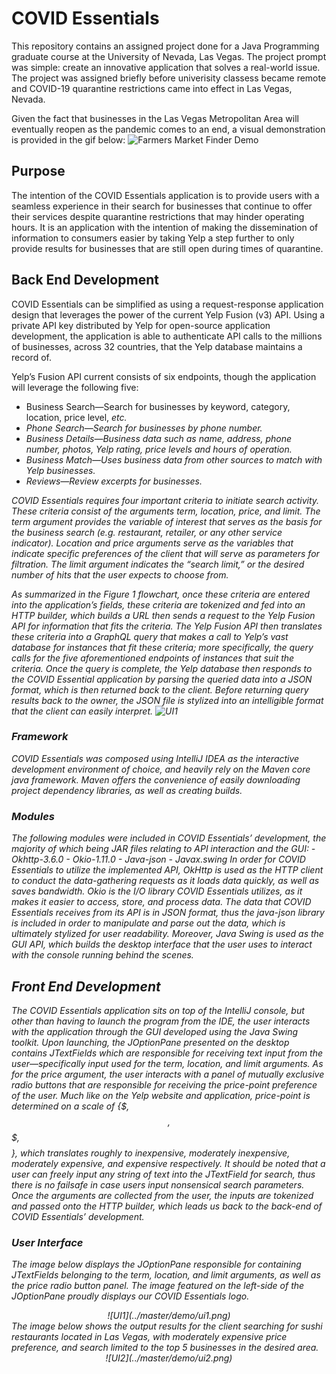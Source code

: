 # COVID Essentials
  This repository contains an assigned project done for a Java Programming graduate course at the University of Nevada, Las Vegas. The project prompt was simple: create an innovative application that solves a real-world issue. The project was assigned briefly before univerisity classess became remote and COVID-19 quarantine restrictions came into effect in Las Vegas, Nevada.

Given the fact that businesses in the Las Vegas Metropolitan Area will eventually reopen as the pandemic comes to an end, a visual demonstration is provided in the gif below:
![Farmers Market Finder Demo](https://photos.app.goo.gl/CkC1a4ftJ67hphAs7)

## Purpose
  The intention of the COVID Essentials application is to provide users with a seamless experience in their search for businesses that continue to offer their services despite quarantine restrictions that may hinder operating hours. It is an application with the intention of making the dissemination of information to consumers easier by taking Yelp a step further to only provide results for businesses that are still open during times of quarantine.

## Back End Development
COVID Essentials can be simplified as using a request-response application design that leverages the power of the current Yelp Fusion (v3) API. Using a private API key distributed by Yelp for open-source application development, the application is able to authenticate API calls to the millions of businesses, across 32 countries, that the Yelp database maintains a record of.

Yelp’s Fusion API current consists of six endpoints, though the application will leverage the following five:
  - Business Search—Search for businesses by keyword, category, location, price level, <i>etc.<i>
  - Phone Search—Search for businesses by phone number.
  - Business Details—Business data such as name, address, phone number, photos, Yelp rating, price levels and hours of operation.
  - Business Match—Uses business data from other sources to match with Yelp businesses.
  - Reviews—Review excerpts for businesses.
  
  COVID Essentials requires four important criteria to initiate search activity. These criteria consist of the arguments <i>term</i>, <i>location</i>, <i>price</i>, and <i>limit</i>. The <i>term</i> argument provides the variable of interest that serves as the basis for the business search (<i>e.g.</i> restaurant, retailer, or any other service indicator). <i>Location</i> and <i>price</i> arguments serve as the variables that indicate specific preferences of the client that will serve as parameters for filtration. The <i>limit</i> argument indicates the “search limit,” or the desired number of hits that the user expects to choose from.

  As summarized in the <i>Figure 1</i> flowchart, once these criteria are entered into the application’s fields, these criteria are tokenized and fed into an HTTP builder, which builds a URL then sends a request to the Yelp Fusion API for information that fits the criteria. The Yelp Fusion API then translates these criteria into a GraphQL query that makes a call to Yelp’s vast database for instances that fit these criteria; more specifically, the query calls for the five aforementioned endpoints of instances that suit the criteria. Once the query is complete, the Yelp database then responds to the COVID Essential application by parsing the queried data into a JSON format, which is then returned back to the client. Before returning query results back to the owner, the JSON file is stylized into an intelligible format that the client can easily interpret.
![UI1](figure1.png)
  
### Framework
  COVID Essentials was composed using IntelliJ IDEA as the interactive development environment of choice, and heavily rely on the Maven core java framework. Maven offers the convenience of easily downloading project dependency libraries, as well as creating builds.

### Modules
  The following modules were included in COVID Essentials’ development, the majority of which being JAR files relating to API interaction and the GUI:
    - Okhttp-3.6.0
    - Okio-1.11.0
    - Java-json
    - Javax.swing
    In order for COVID Essentials to utilize the implemented API, OkHttp is used as the HTTP client to conduct the data-gathering requests as it loads data quickly, as well as saves bandwidth. Okio is the I/O library COVID Essentials utilizes, as it makes it easier to access, store, and process data. The data that COVID Essentials receives from its API is in JSON format, thus the java-json library is included in order to manipulate and parse out the data, which is ultimately stylized for user readability. Moreover, Java Swing is used as the GUI API, which builds the desktop interface that the user uses to interact with the console running behind the scenes.
  
## Front End Development
  The COVID Essentials application sits on top of the IntelliJ console, but other than having to launch the program from the IDE, the user interacts with the application through the GUI developed using the Java Swing toolkit. Upon launching, the JOptionPane presented on the desktop contains JTextFields which are responsible for receiving text input from the user—specifically input used for the <i>term</i>, <i>location</i>, and <i>limit</i> arguments. As for the <i>price</i> argument, the user interacts with a panel of mutually exclusive radio buttons that are responsible for receiving the price-point preference of the user. Much like on the Yelp website and application, price-point is determined on a scale of {$, $$, $$$, $$$$}, which translates roughly to inexpensive, moderately inexpensive, moderately expensive, and expensive respectively. It should be noted that a user can freely input any string of text into the JTextField for search, thus there is no failsafe in case users input nonsensical search parameters. Once the arguments are collected from the user, the inputs are tokenized and passed onto the HTTP builder, which leads us back to the back-end of COVID Essentials’ development.
  
  ### User Interface
  The image below displays the JOptionPane responsible for containing JTextFields belonging to the <i>term</i>, <i>location</i>, and limit arguments, as well as the <i>price</i> radio button panel. The image featured on the left-side of the JOptionPane proudly displays our COVID Essentials logo.
<center>![UI1](../master/demo/ui1.png)</center>
  The image below shows the output results for the client searching for sushi restaurants located in Las Vegas, with moderately expensive price preference, and search limited to the top 5 businesses in the desired area.
<center>![UI2](../master/demo/ui2.png)</center>
  
